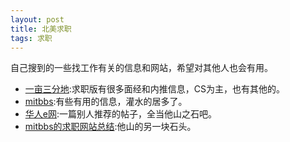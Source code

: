 ```yaml
---
layout: post
title: 北美求职
tags: 求职
---
```

自己搜到的一些找工作有关的信息和网站，希望对其他人也会有用。
* [一亩三分地](http://www.1point3acres.com/bbs/forum-28-1.html):求职版有很多面经和内推信息，CS为主，也有其他的。
* [mitbbs](http://www.mitbbs.com/bbsdoc/JobHunting.html):有些有用的信息，灌水的居多了。
* [华人e网](http://www.huaren.us/dispbbs.asp?boardid=215&Id=1294142):一篇别人推荐的帖子，全当他山之石吧。
* [mitbbs的求职网站总结](http://www.mitbbs.com/article1/JobHunting/32082025_0_1.html):他山的另一块石头。

